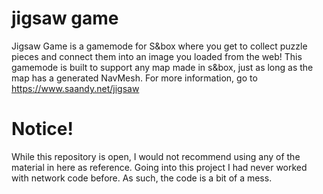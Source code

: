 # jigsaw game
Jigsaw Game is a gamemode for S&box where you get to collect puzzle pieces and connect them into an image you loaded from the web!
This gamemode is built to support any map made in s&box, just as long as the map has a generated NavMesh.
For more information, go to https://www.saandy.net/jigsaw

# Notice!
While this repository is open, I would not recommend using any of the material in here as reference.
Going into this project I had never worked with network code before. As such, the code is a bit of a mess.
